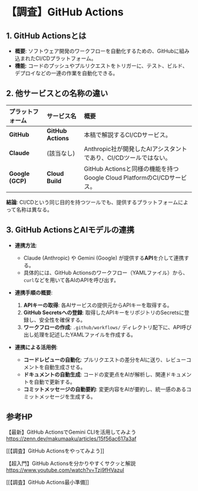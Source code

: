 # 【調査】GitHub Actions

## 1. GitHub Actionsとは

- **概要**: ソフトウェア開発のワークフローを自動化するための、GitHubに組み込まれたCI/CDプラットフォーム。
- **機能**: コードのプッシュやプルリクエストをトリガーに、テスト、ビルド、デプロイなどの一連の作業を自動化できる。

## 2. 他サービスとの名称の違い

| プラットフォーム | サービス名 | 概要 |
| :--- | :--- | :--- |
| **GitHub** | **GitHub Actions** | 本稿で解説するCI/CDサービス。 |
| **Claude** | (該当なし) | Anthropic社が開発したAIアシスタントであり、CI/CDツールではない。 |
| **Google (GCP)** | **Cloud Build** | GitHub Actionsと同様の機能を持つGoogle Cloud PlatformのCI/CDサービス。 |

**結論**: CI/CDという同じ目的を持つツールでも、提供するプラットフォームによって名称は異なる。

## 3. GitHub ActionsとAIモデルの連携

- **連携方法**:
    - Claude (Anthropic) や Gemini (Google) が提供する**API**を介して連携する。
    - 具体的には、GitHub Actionsのワークフロー（YAMLファイル）から、`curl`などを用いて各AIのAPIを呼び出す。

- **連携手順の概要**:
    1.  **APIキーの取得**: 各AIサービスの提供元からAPIキーを取得する。
    2.  **GitHub Secretsへの登録**: 取得したAPIキーをリポジトリのSecretsに登録し、安全性を確保する。
    3.  **ワークフローの作成**: `.github/workflows/` ディレクトリ配下に、API呼び出し処理を記述したYAMLファイルを作成する。

- **連携による活用例**:
    - **コードレビューの自動化**: プルリクエストの差分をAIに送り、レビューコメントを自動生成させる。
    - **ドキュメントの自動生成**: コードの変更点をAIが解析し、関連ドキュメントを自動で更新する。
    - **コミットメッセージの自動要約**: 変更内容をAIが要約し、統一感のあるコミットメッセージを生成する。

## 参考HP
【最新】GitHub ActionsでGemini CLIを活用してみよう
 https://zenn.dev/makumaaku/articles/15f56ac617a3af

[[【調査】GitHub Actionsをやってみよう]]

 【超入門】GitHub Actionsを分かりやすくサクッと解説
 https://www.youtube.com/watch?v=Tzj9fHVazuI

[[【調査】GitHub Actions最小準備]]
 
 

